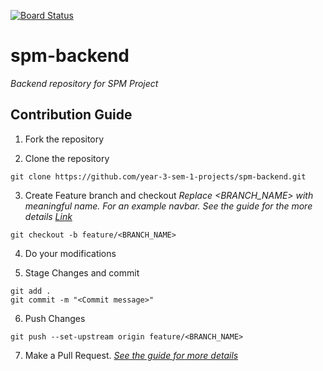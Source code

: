 [![Board Status](https://dev.azure.com/SLIIT-Y3S1/b78e155d-893f-4926-b974-5a814b54f025/ef3c8133-8972-46db-885b-31f9a08b4604/_apis/work/boardbadge/2f57c2d6-6e19-48d8-bc44-8a85fc83c15d?columnOptions=1)](https://dev.azure.com/SLIIT-Y3S1/b78e155d-893f-4926-b974-5a814b54f025/_boards/board/t/ef3c8133-8972-46db-885b-31f9a08b4604/Microsoft.RequirementCategory/) 

# spm-backend
_Backend repository for SPM Project_

## Contribution Guide
1. Fork the repository

2. Clone the repository
```
git clone https://github.com/year-3-sem-1-projects/spm-backend.git
```
3. Create Feature branch and checkout
_Replace <BRANCH_NAME> with meaningful name. For an example navbar. See the guide for the more details [Link](https://www.atlassian.com/git/tutorials/comparing-workflows/feature-branch-workflow)_
```
git checkout -b feature/<BRANCH_NAME>
```
4. Do your modifications

5. Stage Changes and commit
```
git add .
git commit -m "<Commit message>"
```
6. Push Changes 
```
git push --set-upstream origin feature/<BRANCH_NAME>
```
7. Make a Pull Request. 
_[See the guide for more details](https://docs.github.com/en/free-pro-team@latest/github/collaborating-with-issues-and-pull-requests/creating-a-pull-request)_
